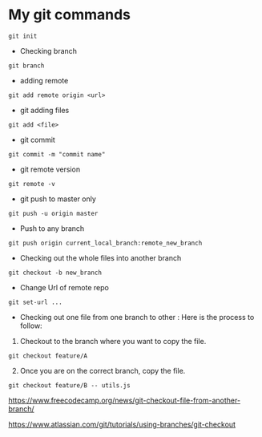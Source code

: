 # My git commands
```
git init
```

* Checking branch
```
git branch
```

* adding remote

``` 
git add remote origin <url>
```

* git adding files

```
git add <file>
```

* git commit 
```
git commit -m "commit name"
```

* git remote version 

```
git remote -v
```

* git push to master only
```
git push -u origin master
```

* Push to any branch 
```
git push origin current_local_branch:remote_new_branch
```

* Checking out the whole files into another branch

```
git checkout -b new_branch
```


* Change Url of remote repo
```
git set-url ...
```

* Checking out one file from one branch to other : 
Here is the process to follow:

1. Checkout to the branch where you want to copy the file.
```
git checkout feature/A
```
2. Once you are on the correct branch, copy the file.
```
git checkout feature/B -- utils.js
```
https://www.freecodecamp.org/news/git-checkout-file-from-another-branch/

https://www.atlassian.com/git/tutorials/using-branches/git-checkout
